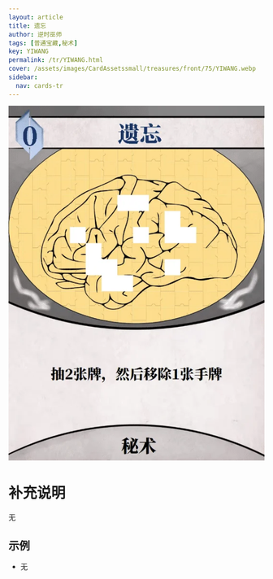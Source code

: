 ```yaml
---
layout: article
title: 遗忘
author: 逆时巫师
tags: [普通宝藏,秘术]
key: YIWANG
permalink: /tr/YIWANG.html
cover: /assets/images/CardAssetssmall/treasures/front/75/YIWANG.webp
sidebar:
  nav: cards-tr
---
```

![](/assets/images/CardAssets/treasures/front/75/YIWANG.webp)

# 补充说明
无


## 示例
* 无